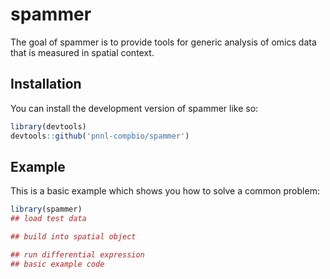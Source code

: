 
# spammer

<!-- badges: start -->
<!-- badges: end -->

The goal of spammer is to provide tools for generic analysis of omics data that is measured in spatial context. 

## Installation

You can install the development version of spammer like so:

``` r
library(devtools)
devtools::github('pnnl-compbio/spammer')
```

## Example

This is a basic example which shows you how to solve a common problem:

``` r
library(spammer)
## load test data

## build into spatial object

## run differential expression
## basic example code
```

